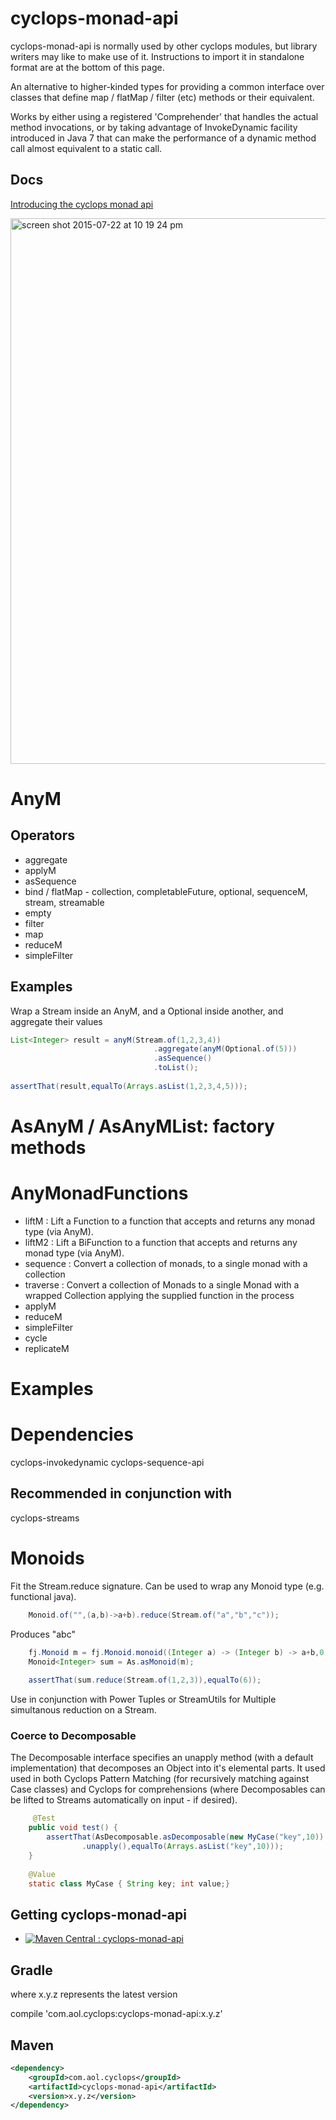 # cyclops-monad-api

cyclops-monad-api is normally used by other cyclops modules, but library writers may like to make use of it. Instructions to import it in standalone format are at the bottom of this page.

An alternative to higher-kinded types for providing a common interface over classes that define map / flatMap / filter (etc) methods or their equivalent.

Works by either using a registered 'Comprehender' that handles the actual method invocations, or by taking advantage of InvokeDynamic facility introduced in Java 7 that can make the performance of a dynamic method call almost equivalent to a static call.

## Docs

[Introducing the cyclops monad api](https://medium.com/@johnmcclean/introducing-the-cyclops-monad-api-a7a6b7967f4d)


<img width="873" alt="screen shot 2015-07-22 at 10 19 24 pm" src="https://cloud.githubusercontent.com/assets/9964792/8837752/e478f5bc-30bf-11e5-972d-e6ac54e80b7a.png">

# AnyM

## Operators

* aggregate
* applyM
* asSequence
* bind / flatMap - collection, completableFuture, optional, sequenceM, stream, streamable
* empty
* filter
* map
* reduceM
* simpleFilter


## Examples


Wrap a Stream inside an AnyM, and a Optional inside another, and aggregate their values

```java
List<Integer> result = anyM(Stream.of(1,2,3,4))
								.aggregate(anyM(Optional.of(5)))
								.asSequence()
								.toList();
		
assertThat(result,equalTo(Arrays.asList(1,2,3,4,5)));
```
# AsAnyM / AsAnyMList: factory methods

# AnyMonadFunctions

* liftM  : Lift a Function to a function that accepts and returns any monad type (via AnyM).
* liftM2 : Lift a BiFunction to a function that accepts and returns any monad type (via AnyM).
* sequence : Convert a collection of monads, to a single monad with a collection
* traverse : Convert a collection of Monads to a single Monad with a wrapped Collection applying the supplied function in the process
* applyM
* reduceM
* simpleFilter
* cycle
* replicateM

# Examples



# Dependencies

cyclops-invokedynamic
cyclops-sequence-api

## Recommended in conjunction with

cyclops-streams



# Monoids

Fit the Stream.reduce signature. Can be used to wrap any Monoid type (e.g. functional java).

```java
	Monoid.of("",(a,b)->a+b).reduce(Stream.of("a","b","c"));
```
	
Produces "abc"
```java 
	fj.Monoid m = fj.Monoid.monoid((Integer a) -> (Integer b) -> a+b,0);
	Monoid<Integer> sum = As.asMonoid(m);
		
	assertThat(sum.reduce(Stream.of(1,2,3)),equalTo(6));
```
	
Use in conjunction with Power Tuples or StreamUtils for Multiple simultanous reduction on a Stream.


### Coerce to Decomposable

The Decomposable interface specifies an unapply method (with a default implementation) that decomposes an Object into it's elemental parts. It used used in both Cyclops Pattern Matching (for recursively matching against Case classes) and Cyclops for comprehensions (where Decomposables can be lifted to Streams automatically on input - if desired).

```java
     @Test
	public void test() {
		assertThat(AsDecomposable.asDecomposable(new MyCase("key",10))
				.unapply(),equalTo(Arrays.asList("key",10)));
	}
	
	@Value
	static class MyCase { String key; int value;}
```
	
## Getting cyclops-monad-api

* [![Maven Central : cyclops-monad-api](https://maven-badges.herokuapp.com/maven-central/com.aol.cyclops/cyclops-monad-api/badge.svg)](https://maven-badges.herokuapp.com/maven-central/com.aol.cyclops/cyclops-monad-api)


## Gradle

where x.y.z represents the latest version

compile 'com.aol.cyclops:cyclops-monad-api:x.y.z'

## Maven

```xml
<dependency>
    <groupId>com.aol.cyclops</groupId>
    <artifactId>cyclops-monad-api</artifactId>
    <version>x.y.z</version>
</dependency>
```
	
